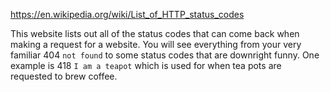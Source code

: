 https://en.wikipedia.org/wiki/List_of_HTTP_status_codes

This website lists out all of the status codes that can come back when making a request for a website. You will see everything from your very familiar 404 ```not found``` to some status codes that are downright funny. One example is 418 ```I am a teapot``` which is used for when tea pots are requested to brew coffee.
